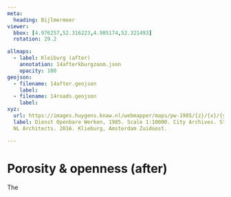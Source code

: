 ```yaml
---
meta:
  heading: Bijlmermeer
viewer:
  bbox: [4.976257,52.316223,4.985174,52.321493]
  rotation: 29.2

allmaps:
  - label: Kleiburg (after)
    annotation: 14afterkburgzoom.json
    opacity: 100
geojson:
  - filename: 14after.geojson
    label: 
  - filename: 14roads.geojson
    label: 
xyz:
  url: https://images.huygens.knaw.nl/webmapper/maps/pw-1985/{z}/{x}/{y}.png
  label: Dienst Openbare Werken, 1985. Scale 1:10000. City Archives. Stadsarchief Amsterdam.
  NL Architects. 2016. Klieburg, Amsterdam Zuidoost.

---
```

# Porosity & openness (after)
The 
